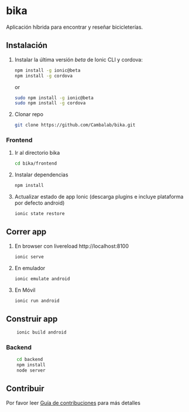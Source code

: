 # bika
Aplicación híbrida para encontrar y reseñar bicicleterías.

## Instalación

1. Instalar la última versión *beta* de Ionic CLI y cordova:
    ```sh
    npm install -g ionic@beta
    npm install -g cordova
    ```
    or
    ```sh
    sudo npm install -g ionic@beta
    sudo npm install -g cordova
    ```

1. Clonar repo
    ```sh
    git clone https://github.com/Cambalab/bika.git
    ```

### Frontend

1. Ir al directorio bika
    ```sh
    cd bika/frontend
    ```

1. Instalar dependencias
    ```sh
    npm install
    ```

1. Actualizar estado de app Ionic (descarga plugins e incluye plataforma por defecto android)
    ```sh
    ionic state restore
    ```

## Correr app

1. En browser con livereload http://localhost:8100
    ```sh
    ionic serve
    ```

1. En emulador
    ```sh
    ionic emulate android
    ```

1. En Móvil
    ```sh
    ionic run android
    ```

## Construir app

```sh
    ionic build android
```

### Backend

```sh
    cd backend
    npm install
    node server
```


## Contribuir

Por favor leer [Guía de contribuciones](./CONTRIBUTING.md) para más detalles
